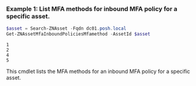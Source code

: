 ### Example 1: List MFA methods for inbound MFA policy for a specific asset.
```powershell
$asset = Search-ZNAsset -Fqdn dc01.posh.local
Get-ZNAssetMfaInboundPoliciesMfamethod -AssetId $asset        
```

```output
1
2
4
5
```

This cmdlet lists the MFA methods for an inbound MFA policy for a specific asset.

